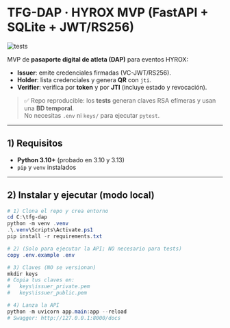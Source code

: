 # TFG-DAP · HYROX MVP (FastAPI + SQLite + JWT/RS256)
![tests](https://github.com/jalbfil/tfg-dap/actions/workflows/ci.yml/badge.svg)

MVP de **pasaporte digital de atleta (DAP)** para eventos HYROX:
- **Issuer**: emite credenciales firmadas (VC-JWT/RS256).
- **Holder**: lista credenciales y genera **QR** con `jti`.
- **Verifier**: verifica por **token** y por **JTI** (incluye estado y revocación).

> ✅ Repo reproducible: los **tests** generan claves RSA efímeras y usan una **BD temporal**.  
> No necesitas `.env` ni `keys/` para ejecutar `pytest`.

---

## 1) Requisitos
- **Python 3.10+** (probado en 3.10 y 3.13)
- `pip` y `venv` instalados

---

## 2) Instalar y ejecutar (modo local)

```powershell
# 1) Clona el repo y crea entorno
cd C:\tfg-dap
python -m venv .venv
.\.venv\Scripts\Activate.ps1
pip install -r requirements.txt

# 2) (Solo para ejecutar la API; NO necesario para tests)
copy .env.example .env

# 3) Claves (NO se versionan)
mkdir keys
# Copia tus claves en:
#   keys\issuer_private.pem
#   keys\issuer_public.pem

# 4) Lanza la API
python -m uvicorn app.main:app --reload
# Swagger: http://127.0.0.1:8000/docs

